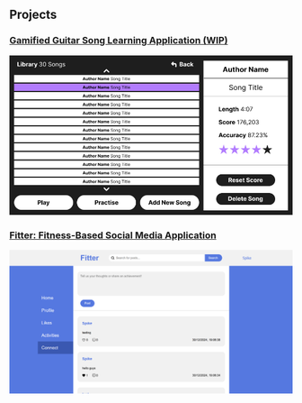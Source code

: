 ## Projects

### [Gamified Guitar Song Learning Application (WIP)](https://github.com/SpikeElliot/Gamified-Guitar-Song-Learning)

![Image of a Wireframe for the application's song library screen](/assets/finalproject-songlibrary.png)

### [Fitter: Fitness-Based Social Media Application](https://github.com/SpikeElliot/Social-Fitness-Web-App)

![Image of the Home page of the application](/assets/fitter-homepage.png)